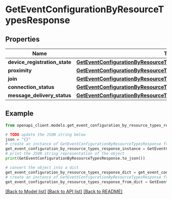 # GetEventConfigurationByResourceTypesResponse


## Properties

Name | Type | Description | Notes
------------ | ------------- | ------------- | -------------
**device_registration_state** | [**GetEventConfigurationByResourceTypesResponseDeviceRegistrationState**](GetEventConfigurationByResourceTypesResponseDeviceRegistrationState.md) |  | [optional] 
**proximity** | [**GetEventConfigurationByResourceTypesResponseProximity**](GetEventConfigurationByResourceTypesResponseProximity.md) |  | [optional] 
**join** | [**GetEventConfigurationByResourceTypesResponseJoin**](GetEventConfigurationByResourceTypesResponseJoin.md) |  | [optional] 
**connection_status** | [**GetEventConfigurationByResourceTypesResponseConnectionStatus**](GetEventConfigurationByResourceTypesResponseConnectionStatus.md) |  | [optional] 
**message_delivery_status** | [**GetEventConfigurationByResourceTypesResponseMessageDeliveryStatus**](GetEventConfigurationByResourceTypesResponseMessageDeliveryStatus.md) |  | [optional] 

## Example

```python
from openapi_client.models.get_event_configuration_by_resource_types_response import GetEventConfigurationByResourceTypesResponse

# TODO update the JSON string below
json = "{}"
# create an instance of GetEventConfigurationByResourceTypesResponse from a JSON string
get_event_configuration_by_resource_types_response_instance = GetEventConfigurationByResourceTypesResponse.from_json(json)
# print the JSON string representation of the object
print(GetEventConfigurationByResourceTypesResponse.to_json())

# convert the object into a dict
get_event_configuration_by_resource_types_response_dict = get_event_configuration_by_resource_types_response_instance.to_dict()
# create an instance of GetEventConfigurationByResourceTypesResponse from a dict
get_event_configuration_by_resource_types_response_from_dict = GetEventConfigurationByResourceTypesResponse.from_dict(get_event_configuration_by_resource_types_response_dict)
```
[[Back to Model list]](../README.md#documentation-for-models) [[Back to API list]](../README.md#documentation-for-api-endpoints) [[Back to README]](../README.md)



